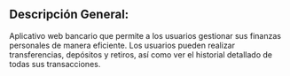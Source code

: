 ## Descripción General:
Aplicativo web bancario  que permite a los usuarios gestionar sus finanzas personales de manera eficiente. Los usuarios pueden realizar transferencias, depósitos y retiros, así como ver el historial detallado de todas sus transacciones.